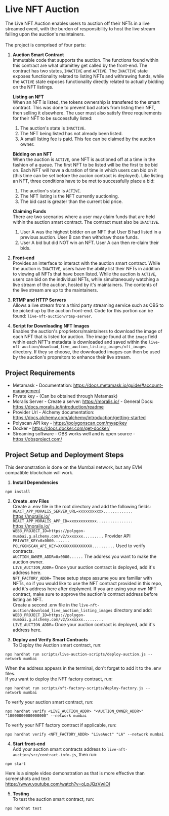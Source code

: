 # Live NFT Auction 

The Live NFT Auction enables users to auction off their NFTs in a live streamed event, with the burden of responsibility to host the live stream falling upon the auction's maintainers.
<br>
<br>
The project is comprised of four parts:

1. **Auction Smart Contract** <br>
   Immutable code that supports the auction. The functions found within this contract are what ultamitley get called by the front-end. The contract has two states, `INACTIVE` and `ACTIVE`. The `INACTIVE` state exposes functionality related to listing NFTs and withrawing funds, while the `ACTIVE` state exposes functionality directly related to actually bidding on the NFT listings. <br>

   **Listing an NFT** <br>
   When an NFT is listed, the tokens ownership is transfered to the smart contract. This was done to prevent bad actors from listing their NFT, then selling it elsewhere. The user must also satisfy three requirements for their NFT to be successfully listed: <br>

   1. The auction's state is `INACTIVE`.
   2. The NFT being listed has not already been listed.
   3. A small listing fee is paid. This fee can be claimed by the auction owner.

   **Bidding on an NFT** <br>
   When the auction is `ACTIVE`, one NFT is auctioned off at a time in the fashion of a queue. The first NFT to be listed will be the first to be bid on. Each NFT will have a duration of time in which users can bid on it (this time can be set before the aucion contract is deployed). Like listing an NFT, three conditions have to be met to successfully place a bid: <br>

   1. The auction's state is `ACTIVE`.
   2. The NFT listing is the NFT currently auctioning.
   3. The bid cast is greater than the current bid price.

   **Claiming Funds** <br>
   There are two scenarios where a user may claim funds that are held within the auction smart contract. The contract must also be `INACTIVE`.

   1. User A was the highest bidder on an NFT that User B had listed in a previous auction. User B can then withdraw those funds.
   2. User A bid but did NOT win an NFT. User A can then re-claim their bids.

2. **Front-end** <br>
   Provides an interface to interact with the auction smart contract. While the auction is `INACTIVE`, users have the ability list their NFTs in addition to viewing all NFTs that have been listed. While the auction is `ACTIVE`, users can bid on the individual NFTs, while simultaneously watching a live stream of the auction, hosted by it's maintainers. The contents of the live stream are up to the maintainers.

3. **RTMP and HTTP Servers** <br>
   Allows a live stream from a third party streaming service such as OBS to be picked up by the auction front-end. Code for this portion can be found: `live-nft-auction/rtmp-server`.

4. **Script for Downloading NFT Images** <br>
   Enables the auction's proprietors/maintainers to download the image of each NFT that is listed for auction. The image found at the `image` field within each NFT's metadata is downloaded and saved within the `live-nft-auction/download_live_auction_listing_images/nft_images` directory. If they so choose, the downloaded images can then be used by the auction's propreitors to enhance their live stream.

## Project Requirements

- Metamask - Documentation: https://docs.metamask.io/guide/#account-management
- Prvate key - (Can be obtained through Metamask)
- Moralis Server - Create a server: https://moralis.io/ - General Docs: https://docs.moralis.io/introduction/readme
- Provider Url - Alchemy documentation: https://docs.alchemy.com/alchemy/introduction/getting-started
- Polyscan API key - https://polygonscan.com/myapikey
- Docker - https://docs.docker.com/get-docker/
- Streaming software - OBS works well and is open source - https://obsproject.com/

## Project Setup and Deployment Steps

This demonstration is done on the Mumbai network, but any EVM compatible blockchain will work.

1. **Install Dependencies** <br>

```
npm install
```

2. **Create .env Files** <br>
   Create a .env file in the root directory and add the following fields: <br>
   `REACT_APP_MORALIS_SERVER_URL=xxxxxxxxxxx.............` https://moralis.io/ <br>
   `REACT_APP_MORALIS_APP_ID=xxxxxxxxxxxx................` https://moralis.io/ <br>
   `WEB3_PROJECT_ID=https://polygon-mumbai.g.alchemy.com/v2/xxxxxxx.........` Provider API <br>
   `PRIVATE_KEY=0x0000.......` <br>
   `POLYGONSCAN_API_KEY=XXXXXXXXXXXXXXX..........` Used to verify contracts. <br>
   `AUCTION_OWNER_ADDR=0x0000......` The address you want to make the auction owner. <br>
   `LIVE_AUCTION_ADDR=` Once your auction contract is deployed, add it's address here. <br>
   `NFT_FACTORY_ADDR=` These setup steps assume you are familiar with NFTs, so if you would like to use the NFT contract provided in this repo, add it's address here after deplyment. If you are using your own NFT contract, make sure to approve the auction's contract address before listing an NFT. <br>
   Create a second .env file in the `live-nft-auction/download_live_auction_listing_images` directory and add: <br>
   `WEB3_PROJECT_ID=https://polygon-mumbai.g.alchemy.com/v2/xxxxxxx.........` <br>
   `LIVE_AUCTION_ADDR=` Once your auction contract is deployed, add it's address here. <br>

3. **Deploy and Verify Smart Contracts** <br>
   To Deploy the Auction smart contract, run:

```
npx hardhat run scripts/live-auction-scripts/deploy-auction.js --network mumbai
```

When the address appears in the terminal, don't forget to add it to the .env files. <br>
If you want to deploy the NFT factory contract, run:

```
npx hardhat run scripts/nft-factory-scripts/deploy-factory.js --network mumbai
```

To verify your auction smart contract, run:

```
npx hardhat verify <LIVE_AUCTION_ADDR> "<AUCTION_OWNER_ADDR>" "10000000000000000" --network mumbai
```

To verify your NFT factory contract if applicable, run:

```
npx hardhat verify <NFT_FACTORY_ADDR> "LiveAuct" "LA" --network mumbai
```

4. **Start front-end** <br>
   Add your auction smart contracts address to `live-nft-auction/src/contract-info.js`, then run:

```
npm start
```

Here is a simple video demonstration as that is more effective than screenshots and text: <br>
https://www.youtube.com/watch?v=oLpJQzVwIOI <br>

5. **Testing** <br>
   To test the auction smart contract, run:

```
npx hardhat test
```
